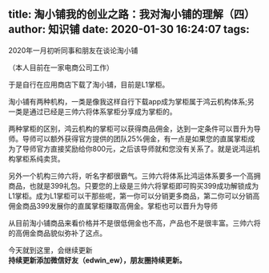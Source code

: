 title: 淘小铺我的创业之路：我对淘小铺的理解（四）
author: 知识铺
date: 2020-01-30 16:24:07
tags:
---
2020年一月初听同事和朋友在谈论淘小铺

（本人目前在一家电商公司工作）

于是自行在应用商店下载了淘小铺，目前是L1掌柜。

淘小铺有两种机构，一类是像我这样自行下载app成为掌柜属于鸿云机构体系;另一类是通过已经是三帅六将体系掌柜分享成为掌柜的。

两种掌柜的区别，鸿云机构的掌柜可以获得商品佣金，达到一定条件可以晋升为导师。导师可以额外获得官方提供的团队25%佣金，有一点是如果您的直属掌柜成为了导师官方直接奖励给你800元，之后该导师就和您没有关系了。就是说鸿运机构掌柜系纯卖货。

另外一个机构三帅六将，听名字都很霸气。三帅六将体系比鸿运体系要多一个高拥商品，也就是399礼包。只要您的上级是三帅六将掌柜即可购买399成功解锁成为L1掌柜。成为L1掌柜可以干那些呢，第一你可以分销更多商品，第二你可以分销高佣金商品399发展你的直属掌柜赚取高佣金。掌柜也可以晋升为导师

从目前淘小铺商品来看价格并不是很低佣金也不高，产品也不是很丰富。三帅六将的高佣金商品貌似弥补了这点。

今天就到这里，会继续更新   
**持续更新添加微信好友（edwin_ew），朋友圈持续更新。**